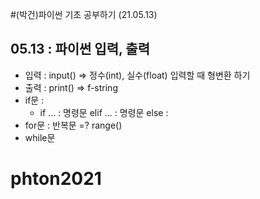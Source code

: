 #(박건)파이썬 기초 공부하기 (21.05.13)
## 05.13 : 파이썬 입력, 출력
+ 입력 : input() => 정수(int), 실수(float) 입력할 때 형변환 하기
+ 출력 : print() => f-string
+ if문 : 
  + if ... : 명령문 elif ... : 명령문 else :
+ for문 : 반복문 =? range()
+ while문
# phton2021
